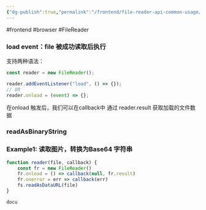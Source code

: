 ```yaml
---
{"dg-publish":true,"permalink":"/frontend/file-reader-api-common-usage/","created":"2024-01-19T16:07:11.692+08:00","updated":"2024-01-17T10:55:05.000+08:00"}
---
```


#frontend #browser #FileReader
### load event：file 被成功读取后执行
支持两种语法：
```js
const reader = new FileReader();

reader.addEventListener("load", () => {});
// OR
reader.onload = (event) => {};
```
在onload 触发后，我们可以在callback中 通过 reader.result 获取加载的文件数据
### readAsBinaryString

### Example1: 读取图片，转换为Base64 字符串

```js
function reader(file, callback) {
	const fr = new FileReader()
	fr.onload = () => callback(null, fr.result)
	fr.onerror = err => callback(err)
	fs.readAsDataURL(file)
}

docu
```

